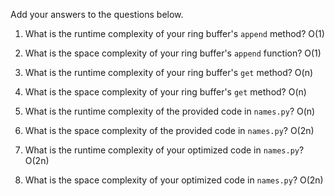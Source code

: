 Add your answers to the questions below.

1. What is the runtime complexity of your ring buffer's `append` method? O(1)

2. What is the space complexity of your ring buffer's `append` function? O(1)

3. What is the runtime complexity of your ring buffer's `get` method? O(n)

4. What is the space complexity of your ring buffer's `get` method? O(n)

5) What is the runtime complexity of the provided code in `names.py`? O(n)

6) What is the space complexity of the provided code in `names.py`? O(2n)

7) What is the runtime complexity of your optimized code in `names.py`? O(2n)

8) What is the space complexity of your optimized code in `names.py`? O(2n)
